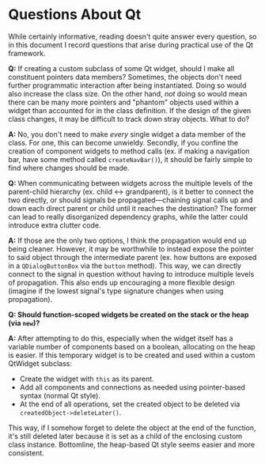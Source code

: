 # Questions About Qt

While certainly informative, reading doesn't quite answer every question, so in this
document I record questions that arise during practical use of the Qt framework.

**Q:** If creating a custom subclass of some Qt widget, should I make all constituent
pointers data members? Sometimes, the objects don't need further programmatic interaction
after being instantiated. Doing so would also increase the class size. On the other hand,
*not* doing so would mean there can be many more pointers and "phantom" objects used within
a widget than accounted for in the class definition. If the design of the given class
changes, it may be difficult to track down stray objects. What to do?

**A:** No, you don't need to make *every* single widget a data member of the class. For
one, this can become unwieldy. Secondly, if you confine the creation of component widgets
to method calls (ex. if making a navigation bar, have some method called `createNavBar()`),
it should be fairly simple to find where changes should be made.

**Q:** When communicating between widgets across the multiple levels of the parent-child
hierarchy (ex. child <-> grandparent), is it better to connect the two directly, or should
signals be propagated—chaining signal calls up and down each direct parent or child until
it reaches the destination? The former can lead to really disorganized dependency graphs,
while the latter could introduce extra clutter code.

**A:** If those are the only two options, I think the propagation would end up being
cleaner. However, it may be worthwhile to instead expose the pointer to said object through
the intermediate parent (ex. how buttons are exposed in a `QDialogButtonBox` via the
`button` method). This way, we can directly connect to the signal in question without
having to introduce multiple levels of propagation. This also ends up encouraging a more
flexible design (imagine if the lowest signal's type signature changes when using
propagation).

**Q: Should function-scoped widgets be created on the stack or the heap (via `new`)?**

**A:** After attempting to do this, especially when the widget itself has a variable number of
components based on a boolean, allocating on the heap is easier. If this temporary
widget is to be created and used within a custom QtWidget subclass:

- Create the widget with `this` as its parent.
- Add all components and connections as needed using pointer-based syntax (normal Qt
 style).
- At the end of all operations, set the created object to be deleted via
 `createdObject->deleteLater()`.

This way, if I somehow forget to delete the object at the end of the function, it's
still deleted later because it is set as a child of the enclosing custom class instance.
Bottomline, the heap-based Qt style seems easier and more consistent.
